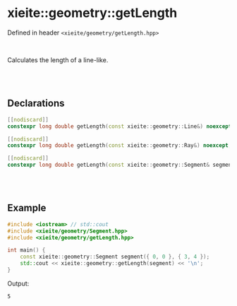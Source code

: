 # xieite::geometry::getLength
Defined in header `<xieite/geometry/getLength.hpp>`

<br/>

Calculates the length of a line-like.

<br/><br/>

## Declarations
```cpp
[[nodiscard]]
constexpr long double getLength(const xieite::geometry::Line&) noexcept;
```
```cpp
[[nodiscard]]
constexpr long double getLength(const xieite::geometry::Ray&) noexcept;
```
```cpp
[[nodiscard]]
constexpr long double getLength(const xieite::geometry::Segment& segment) noexcept;
```

<br/><br/>

## Example
```cpp
#include <iostream> // std::cout
#include <xieite/geometry/Segment.hpp>
#include <xieite/geometry/getLength.hpp>

int main() {
	const xieite::geometry::Segment segment({ 0, 0 }, { 3, 4 });
	std::cout << xieite::geometry::getLength(segment) << '\n';
}
```
Output:
```
5
```
